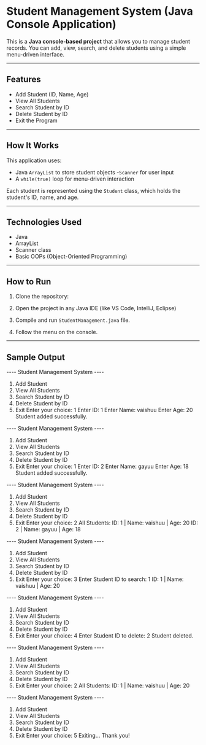 #  Student Management System (Java Console Application)

This is a **Java console-based project** that allows you to manage student records. You can add, view, search, and delete students using a simple menu-driven interface.

---

##  Features

-  Add Student (ID, Name, Age)
-  View All Students
-  Search Student by ID
-  Delete Student by ID
-  Exit the Program

---

##  How It Works

This application uses:
- Java `ArrayList` to store student objects
-`Scanner` for user input
- A `while(true)` loop for menu-driven interaction

Each student is represented using the `Student` class, which holds the student's ID, name, and age.

---

## Technologies Used
- Java
- ArrayList
- Scanner class
- Basic OOPs (Object-Oriented Programming)

---

## How to Run

1. Clone the repository:

2. Open the project in any Java IDE (like VS Code, IntelliJ, Eclipse)

3. Compile and run `StudentManagement.java` file.

4. Follow the menu on the console.

---

##  Sample Output

---- Student Management System ----
1. Add Student
2. View All Students
3. Search Student by ID
4. Delete Student by ID
5. Exit
Enter your choice: 1
Enter ID: 1
Enter Name: vaishuu
Enter Age: 20
Student added successfully.

---- Student Management System ----
1. Add Student
2. View All Students
3. Search Student by ID
4. Delete Student by ID
5. Exit
Enter your choice: 1
Enter ID: 2
Enter Name: gayuu
Enter Age: 18
Student added successfully.

---- Student Management System ----
1. Add Student
2. View All Students
3. Search Student by ID
4. Delete Student by ID
5. Exit
Enter your choice: 2
All Students:
ID: 1 | Name: vaishuu | Age: 20
ID: 2 | Name: gayuu | Age: 18

---- Student Management System ----
1. Add Student
2. View All Students
3. Search Student by ID
4. Delete Student by ID
5. Exit
Enter your choice: 3
Enter Student ID to search: 1
ID: 1 | Name: vaishuu | Age: 20

---- Student Management System ----
1. Add Student
2. View All Students
3. Search Student by ID
4. Delete Student by ID
5. Exit
Enter your choice: 4
Enter Student ID to delete: 2
Student deleted.

---- Student Management System ----
1. Add Student
2. View All Students
3. Search Student by ID
4. Delete Student by ID
5. Exit
Enter your choice: 2
All Students:
ID: 1 | Name: vaishuu | Age: 20

---- Student Management System ----
1. Add Student
2. View All Students
3. Search Student by ID
4. Delete Student by ID
5. Exit
Enter your choice: 5
Exiting... Thank you!

